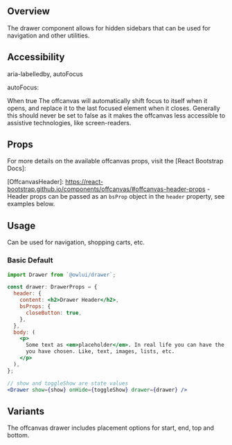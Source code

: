 ## Overview

The drawer component allows for hidden sidebars that can be used for navigation and other utilities.

## Accessibility

aria-labelledby, autoFocus

autoFocus:

When true The offcanvas will automatically shift focus to itself when it opens, and replace it to the last focused element when it closes. Generally this should never be set to false as it makes the offcanvas less accessible to assistive technologies, like screen-readers.

## Props

For more details on the available offcanvas props, visit the [React Bootstrap Docs]:

[offcanvas]: https://react-bootstrap.github.io/components/offcanvas/#offcanvas-props

[OffcanvasHeader]: https://react-bootstrap.github.io/components/offcanvas/#offcanvas-header-props - Header props can be passed as an `bsProp` object in the `header` property, see examples below.

## Usage

Can be used for navigation, shopping carts, etc.

### Basic Default

```jsx
import Drawer from `@owlui/drawer`;

const drawer: DrawerProps = {
  header: {
    content: <h2>Drawer Header</h2>,
    bsProps: {
      closeButton: true,
    },
  },
  body: (
    <p>
      Some text as <em>placeholder</em>. In real life you can have the elements
      you have chosen. Like, text, images, lists, etc.
    </p>
  ),
};

// show and toggleShow are state values
<Drawer show={show} onHide={toggleShow} drawer={drawer} />
```

## Variants

The offcanvas drawer includes placement options for start, end, top and bottom.
